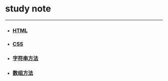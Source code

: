 # study note

------

* ### [ HTML ](https://github.com/Wennier/StudyNote/blob/master/note/HTML%2BCSS/HTML.md)

* ### [ CSS ](https://github.com/Wennier/StudyNote/blob/master/note/HTML%2BCSS/CSS.md)

* ### [ 字符串方法 ](https://github.com/Wennier/StudyNote/blob/master/note/JS%209-%E5%AD%97%E7%AC%A6%E4%B8%B2%E6%96%B9%E6%B3%95/note.md)

* ### [数组方法](https://github.com/Wennier/StudyNote/blob/master/note/JS%2010-%E6%95%B0%E7%BB%84%E6%96%B9%E6%B3%95/studynote.md)
